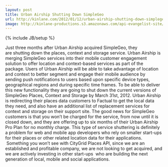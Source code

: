 ```yaml
---
layout: post
title: Urban Airship Shutting Down SimpleGeo
url: http://kinlane.com/2012/01/12/urban-airship-shutting-down-simplegeo/
image: http://kinlane-productions.s3.amazonaws.com/api-evangelist-site/blog/simplegeo (1).jpg
---
```

{% include JB/setup %}
Just three months after&nbsp;Urban Airship&nbsp;acquired&nbsp;SimpleGeo, they are&nbsp;shutting down the places, context and storage service.
Urban Airship is merging SimpleGeo services into their mobile customer engagement solution to offer location and context-based services as part of the package.
Users of Urban Airship will be able to take advantage of location and context to better segment and engage their mobile audience by sending push notifications to users based upon specific device types, geographical regions and during specific time frames.
To be able to deliver this new functionality they are going to shut down the current versions of SimpleGeo Places, Context and Storage by March 31st, 2012.
Urban Airship is redirecting their places data customers to&nbsp;Factual&nbsp;to get the local data they need, and also have an additional list of replacement services for context and storage on their support site.
The good news for SimpleGeo customers is that you won&rsquo;t be charged for the service, from now until it is closed down, and they are offering up to six months of their Urban Airship Pro Plan for no monthly charge.
This type of service shuttering is definitely a problem for web and mobile app developers who rely on smaller start-ups for their places or other related location data for their applications. &nbsp;Something you won&rsquo;t see with&nbsp;CityGrid Places API, since we are an established and profitable company, we are not looking to get acquired, and we are actively investing in other start-ups &nbsp;who are building the next generation of&nbsp;local, mobile and social applications.